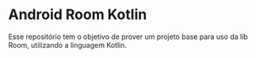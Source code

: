 # Android Room Kotlin
Esse repositório tem o objetivo de prover um projeto base para uso da lib Room, utilizando a linguagem Kotlin.
